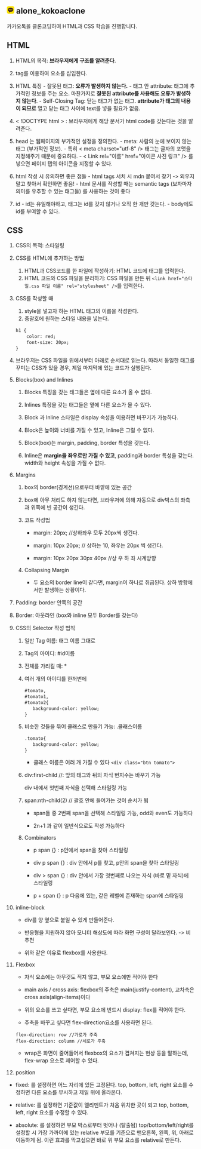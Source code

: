 ## <img  src="kakaotalk_logo_round.png"  width='20'  height='20'> alone_kokoaclone

카카오톡을 클론코딩하여 HTML과 CSS 학습을 진행합니다.

## HTML

1. HTML의 목적: **브라우저에게 구조를 알려준다**.
   <br/>

2. tag를 이용하여 요소를 삽입한다.
   <br/>

3. HTML 특징 - 잘못된 태그: **오류가 발생하지 않는다.** - 태그 안 attribute: 태그에 추가적인 정보를 주는 요소. 마찬가지로 **잘못된 attribute를 사용해도 오류가 발생하지 않는다**. - Self-Closing Tag: 닫는 태그가 없는 태그. **attribute가 태그의 내용이 되므로** 열고 닫는 태그 사이에 text를 넣을 필요가 없음.
   <br/>

4. < !DOCTYPE html > : 브라우저에게 해당 문서가 html code를 갖는다는 것을 알려준다.
   <br/>

5. head 는 웹페이지의 부가적인 설정을 정의한다. - meta: 사람의 눈에 보이지 않는 태그 (부가적인 정보). - 특히 < meta charset="utf-8" /> 태그는 글자의 포맷을 지정해주기 때문에 중요하다. - < Link rel="이름" href="아이콘 사진 링크" /> 를 넣으면 페이지 탭의 아이콘을 지정할 수 있다.
   <br/>

6. html 작성 시 유의하면 좋은 점들 - html tags 서치 시 mdn 붙여서 찾기 -> 외우지 말고 찾아서 확인하면 좋음! - html 문서를 작성할 때는 semantic tags (보자마자 의미를 유추할 수 있는 태그들) 를 사용하는 것이 좋다
   <br/>

7. id - id는 유일해야하고, 태그는 id를 갖지 않거나 오직 한 개만 갖는다. - body에도 id를 부여할 수 있다.
   <br/>

## CSS

1. CSS의 목적: 스타일링
   <br/>

2. CSS를 HTML에 추가하는 방법

   1. HTML과 CSS코드를 한 파일에 작성하기: HTML 코드에 <style> </style> 태그를 입력한다.
   2. HTML 코드와 CSS 파일을 분리하기: CSS 파일을 만든 뒤 `<link href="스타일.css 파일 이름" rel="stylesheet" />`를 입력한다.

3. CSS를 작성할 때

   1. style을 넣고자 하는 HTML 태그의 이름을 작성한다.
   2. 중괄호에 원하는 스타일 내용을 넣는다.

   ```
   h1 {
       color: red;
       font-size: 20px;
   }
   ```

4. 브라우저는 CSS 파일을 위에서부터 아래로 순서대로 읽는다. 따라서 동일한 태그를 꾸미는 CSS가 있을 경우, 제일 마지막에 있는 코드가 실행된다.

5. Blocks(box) and Inlines

   1. Blocks 특징을 갖는 태그들은 옆에 다른 요소가 올 수 없다.

   2. Inlines 특징을 갖는 태그들은 옆에 다른 요소가 올 수 있다.

   3. Block 과 Inline 스타일은 display 속성을 이용하면 바꾸기가 가능하다.

   4. Block은 높이와 너비를 가질 수 있고, Inline은 그럴 수 없다.

   5. Block(box)는 margin, padding, border 특성을 갖는다.

   6. Inline은 **margin을 좌우로만 가질 수 있고**, padding과 border 특성을 갖는다. width와 height 속성을 가질 수 없다.

6. Margins

   1. box의 border(경계선)으로부터 바깥에 있는 공간

   2. box에 아무 처리도 하지 않는다면, 브라우저에 의해 자동으로 div박스의 좌측과 위쪽에 빈 공간이 생긴다.

   3. 코드 작성법

      - margin: 20px; //상하좌우 모두 20px씩 생긴다.

      - margin: 10px 20px; // 상하는 10, 좌우는 20px 씩 생긴다.

      - margin: 10px 20px 30px 40px //상 우 하 좌 시계방향

   4. Collapsing Margin

      - 두 요소의 border line이 같다면, margin이 하나로 취급된다. 상하 방향에서만 발생하는 상황이다.

7. Padding: border 안쪽의 공간

8. Border: 아웃라인 (box와 inline 모두 Border를 갖는다)

9. CSS의 Selector 작성 법칙

   1. 일반 Tag 이름: 태그 이름 그대로

   2. Tag의 아이디: #id이름

   3. 전체를 가리킬 때: \*

   4. 여러 개의 아이디를 한꺼번에

      ```
      #tomato,
      #tomato1,
      #tomato2{
         background-color: yellow;
      }
      ```

   5. 비슷한 것들을 묶어 클래스로 만들기 가능: .클래스이름
      ```
      .tomato{
         background-color: yellow;
      }
      ```
      - 클래스 이름은 여러 개 가질 수 있다 `<div class="btn tomato">`

   6. div:first-child //: 앞의 태그와 뒤의 자식 번지수는 바꾸기 가능

      div 내에서 첫번째 자식을 선택해 스타일링 가능

   7. span:nth-child(2) // 괄호 안에 들어가는 것이 순서가 됨

      * span들 중 2번째 span을 선택해 스타일링 가능, odd와 even도 가능하다

      * 2n+1 과 같이 일반식으로도 작성 가능하다

   8. Combinators

      * p span {} : p안에서 span을 찾아 스타일링

      * div p span {} : div 안에서 p를 찾고, p안의 span을 찾아 스타일링

      * div > span {} : div 안에서 가장 첫번째로 나오는 자식 (바로 밑 자식)에 스타일링

      * p + span {} : p 다음에 있는, 같은 레벨에 존재하는 span에 스타일링

10. inline-block

    - div를 양 옆으로 붙일 수 있게 만들어준다.

    - 반응형을 지원하지 않아 모니터 해상도에 따라 화면 구성이 달라보인다. -> 비추천

    - 위와 같은 이유로 flexbox를 사용한다.

11. Flexbox

    - 자식 요소에는 아무것도 적지 않고, 부모 요소에만 적어야 한다

    - main axis / cross axis: flexbox의 주축은 main(justify-content), 교차축은 cross axis(align-items)이다

    - 위의 요소를 쓰고 싶다면, 부모 요소에 반드시 display: flex를 적어야 한다.

    - 주축을 바꾸고 싶다면 flex-direction요소를 사용하면 된다.

    ```
    flex-direction: row //가로가 주축
    flex-direction: column //세로가 주축
    ```

    - wrap은 화면이 줄어들어서 flexbox의 요소가 겹쳐지는 현상 등을 말하는데, flex-wrap 요소로 제어할 수 있다.

12. position

   - fixed: 를 설정하면 어느 자리에 있든 고정된다. top, bottom, left, right 요소를 수정하면 다른 요소를 무시하고 제일 위에 올라온다.

   - relative: 를 설정하면 기준값이 엘리멘트가 처음 위치한 곳이 되고 top, bottom, left, right 요소를 수정할 수 있다.

   - absolute: 를 설정하면 부모 박스로부터 벗어나 (탈출됨) top/bottom/left/right를 설정할 시 가장 가까이에 있는 relative 부모를 기준으로 맨오른쪽, 왼쪽, 위, 아래로 이동하게 됨. 이런 효과를 막고싶으면 바로 위 부모 요소를 relative로 만든다. 